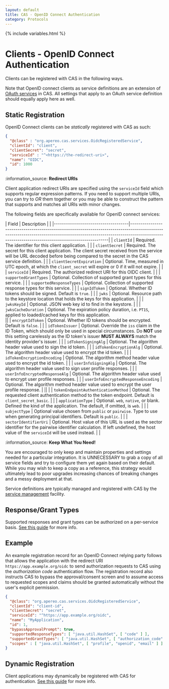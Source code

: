 ```yaml
---
layout: default
title: CAS - OpenID Connect Authentication
category: Protocols
---
```

{% include variables.html %}

# Clients - OpenID Connect Authentication

Clients can be registered with CAS in the following ways.

Note that OpenID connect clients as service definitions are an
extension of [OAuth services](OAuth-Authentication-Clients.html) in CAS. All settings
that apply to an OAuth service definition should equally apply here as well.

## Static Registration 

OpenID Connect clients can be *statically* registered with CAS as such:

```json
{
  "@class" : "org.apereo.cas.services.OidcRegisteredService",
  "clientId": "client",
  "clientSecret": "secret",
  "serviceId" : "^<https://the-redirect-uri>",
  "name": "OIDC",
  "id": 1000
}
```

<div class="alert alert-info">:information_source: <strong>Redirect URIs</strong><p>Client application redirect URIs are specified
using the <code>serviceId</code> field which supports regular expression patterns. If you need to support multiple URIs, you can
try to <i>OR</i> them together or you may be able to construct the pattern that supports and matches all URIs with minor changes.</p></div>

The following fields are specifically available for OpenID connect services:

| Field                               | Description                                                                                                                                                                                                                   |     |
|-------------------------------------|-------------------------------------------------------------------------------------------------------------------------------------------------------------------------------------------------------------------------------|
| `clientId`                          | Required. The identifier for this client application.                                                                                                                                                                         |     |
| `clientSecret`                      | Required. The secret for this client application. The client secret received from the service will be URL decoded before being compared to the secret in the CAS service definition.                                          |     |
| `clientSecretExpiration`            | Optional. Time, measured in UTC epoch, at which the `client_secret` will expire or 0 if it will not expire.                                                                                                                   |     |
| `serviceId`                         | Required. The authorized redirect URI for this OIDC client.                                                                                                                                                                   |     |
| `supportedGrantTypes`               | Optional. Collection of supported grant types for this service.                                                                                                                                                               |     |
| `supportedResponseTypes`            | Optional. Collection of supported response types for this service.                                                                                                                                                            |     |
| `signIdToken`                       | Optional. Whether ID tokens should be signed. Default is `true`.                                                                                                                                                              |     |
| `jwks`                              | Optional. Resource path to the keystore location that holds the keys for this application.                                                                                                                                    |     |
| `jwksKeyId`                         | Optional. JSON web key id to find in the keystore.                                                                                                                                                                            |     |
| `jwksCacheDuration`                 | Optional. The expiration policy duration, i.e. `PT1S`, applied to loaded/cached keys for this application.<br/>                                                                                                               ||
| `encryptIdToken`                    | Optional. Whether ID tokens should be encrypted. Default is `false`.                                                                                                                                                          |     |
| `idTokenIssuer`                     | Optional. Override the `iss` claim in the ID Token, which should only be used in special circumstances. Do **NOT** use this setting carelessly as the ID token's issuer **MUST ALWAYS** match the identity provider's issuer. |     |
| `idTokenSigningAlg`                 | Optional. The algorithm header value used to sign the id token.                                                                                                                                                               |     |
| `idTokenEncryptionAlg`              | Optional. The algorithm header value used to encrypt the id token.                                                                                                                                                            |     |
| `idTokenEncryptionEncoding`         | Optional. The algorithm method header value used to encrypt the id token.                                                                                                                                                     |     |
| `userInfoSigningAlg`                | Optional. The algorithm header value used to sign user profile responses.                                                                                                                                                     |     |
| `userInfoEncryptedResponseAlg`      | Optional. The algorithm header value used to encrypt user profile responses.                                                                                                                                                  |     |
| `userInfoEncryptedResponseEncoding` | Optional. The algorithm method header value used to encrypt the user profile response.                                                                                                                                        |     ||     |
| `tokenEndpointAuthenticationMethod` | Optional. The requested client authentication method to the token endpoint. Default is `client_secret_basic`.                                                                                                                 |     |
| `applicationType`                   | Optional. `web`, `native`, or blank. Defined the kind of the application. The default, if omitted, is `web`.                                                                                                                  |     |
| `subjectType`                       | Optional value chosen from `public` or `pairwise`. Type to use when generating principal identifiers. Default is `public`.                                                                                                    |     |
| `sectorIdentifierUri`               | Optional. Host value of this URL is used as the sector identifier for the pairwise identifier calculation. If left undefined, the host value of the `serviceId` will be used instead.                                         |     |

<div class="alert alert-info">:information_source: <strong>Keep What You Need!</strong><p>You are encouraged to 
only keep and maintain properties and settings needed for a particular integration. It is UNNECESSARY to grab a copy of all service fields and try to 
configure them yet again based on their default. While you may wish to keep a copy as a reference, this strategy would ultimately lead to poor 
upgrades increasing chances of breaking changes and a messy deployment at that.</p></div>

Service definitions are typically managed and registered with CAS by the [service management](../services/Service-Management.html) facility.
          
## Response/Grant Types
 
Supported responses and grant types can be authorized on a per-service basis.
[See this guide](OAuth-Authentication-Clients-ResponsesGrants.html) for more info.

## Example

An example registration record for an OpenID Connect relying party follows that allows the application with the redirect URI `https://app.example.org/oidc`
to send authorization requests to CAS using the *authorization code* authentication flow. The registration record also instructs CAS to bypass the 
approval/consent screen and to assume access to requested scopes and claims should be granted automatically without the user's explicit permission.

```json
{
  "@class": "org.apereo.cas.services.OidcRegisteredService",
  "clientId": "client-id",
  "clientSecret": "secret",
  "serviceId": "^https://app.example.org/oidc",
  "name": "MyApplication",
  "id": 1,
  "bypassApprovalPrompt": true,
  "supportedResponseTypes": [ "java.util.HashSet", [ "code" ] ],
  "supportedGrantTypes": [ "java.util.HashSet", [ "authorization_code" ] ],
  "scopes" : [ "java.util.HashSet", [ "profile", "openid", "email" ] ]
}
```

## Dynamic Registration

Client applications may dynamically be registered with CAS
for authentication. [See this guide](OIDC-Authentication-Dynamic-Registration.html) for more info.
